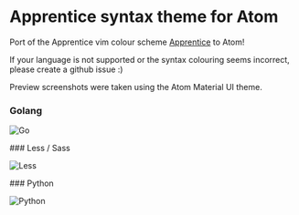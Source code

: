 # Apprentice syntax theme for Atom

Port of the Apprentice vim colour scheme [Apprentice](http://romainl.github.io/Apprentice/) to Atom!

If your language is not supported or the syntax colouring seems incorrect, please create a github issue :)

Preview screenshots were taken using the Atom Material UI theme.

### Golang

![Go](https://raw.githubusercontent.com/jimah/atom-apprentice-syntax/master/preview/go.png "Go")

### Less / Sass

![Less](https://raw.githubusercontent.com/jimah/atom-apprentice-syntax/master/preview/less.png "Less")

### Python

![Python](https://raw.githubusercontent.com/jimah/atom-apprentice-syntax/master/preview/python.png "Python")
